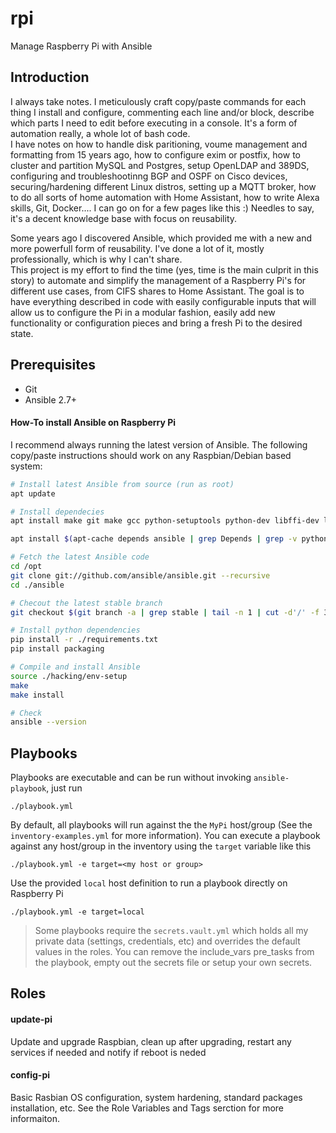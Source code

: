 rpi
===
Manage Raspberry Pi with Ansible


Introduction
------------

I always take notes. I meticulously craft copy/paste commands for each thing I install and configure, commenting each line and/or block, describe which parts I need to edit before executing in a console. It's a form of automation really, a whole lot of bash code.  
I have notes on how to handle disk paritioning, voume management and formatting from 15 years ago, how to configure exim or postfix, how to cluster and partition MySQL and Postgres, setup OpenLDAP and 389DS, configuring and troubleshootinng BGP and OSPF on Cisco devices, securing/hardening different Linux distros, setting up a MQTT broker, how to do all sorts of home automation with Home Assistant, how to write Alexa skills, Git, Docker.... I can go on for a few pages like this :) Needles to say, it's a decent knowledge base with focus on reusability. 

Some years ago I discovered Ansible, which provided me with a new and more powerfull form of reusability. I've done a lot of it, mostly professionally, which is why I can't share.  
This project is my effort to find the time (yes, time is the main culprit in this story) to automate and simplify the management of a Raspberry Pi's for different use cases, from CIFS shares to Home Assistant. The goal is to have everything described in code with easily configurable inputs that will allow us to configure the Pi in a modular fashion, easily add new functionality or configuration pieces and bring a fresh Pi to the desired state.  


Prerequisites
-------------
* Git
* Ansible 2.7+

#### How-To install Ansible on Raspberry Pi

I recommend always running the latest version of Ansible. The following copy/paste instructions should work on any Raspbian/Debian based system:

```bash
# Install latest Ansible from source (run as root)
apt update

# Install dependecies
apt install make git make gcc python-setuptools python-dev libffi-dev libssl-dev ieee-data libyaml-0-2 python-paramiko python-jinja2 python-httplib2 python-jinja2 python-kerberos python-markupsafe python-netaddr python-paramiko python-selinux python-xmltodict python-yaml python-crypto python-pkg-resources python-apt python3-apt python-pip

apt install $(apt-cache depends ansible | grep Depends | grep -v python:any | sed "s/.*ends:\ //" | tr '\n' ' ')

# Fetch the latest Ansible code
cd /opt
git clone git://github.com/ansible/ansible.git --recursive
cd ./ansible

# Checout the latest stable branch
git checkout $(git branch -a | grep stable | tail -n 1 | cut -d'/' -f 3)

# Install python dependencies
pip install -r ./requirements.txt
pip install packaging

# Compile and install Ansible
source ./hacking/env-setup
make
make install

# Check
ansible --version
```


Playbooks 
---------

Playbooks are executable and can be run without invoking `ansible-playbook`, just run
```
./playbook.yml
```
By default, all playbooks will run against the the `MyPi` host/group (See the `inventory-examples.yml` for more information). You can execute a playbook against any host/group in the inventory using the `target` variable like this
```
./playbook.yml -e target=<my host or group>
```

Use the provided `local` host definition to run a playbook directly on Raspberry Pi
```
./playbook.yml -e target=local
```

> Some playbooks require the `secrets.vault.yml` which holds all my private data (settings, credentials, etc) and overrides the default values in the roles. You can remove the include_vars pre_tasks from the playbook, empty out the secrets file or setup your own secrets.


Roles
-----

#### update-pi
Update and upgrade Raspbian, clean up after upgrading, restart any services if needed and notify if reboot is neded

#### config-pi
Basic Rasbian OS configuration, system hardening, standard packages installation, etc. See the Role Variables and Tags serction for more informaiton.


